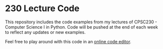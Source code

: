 # 230 Lecture Code
This repository includes the code examples from my lectures of CPSC230 - Computer Science I in Python. Code will be pushed at the end of each week to reflect any updates or new examples.

Feel free to play around with this code in an [online code editor](https://replit.com/@studebaker/230-LectureCode). 
